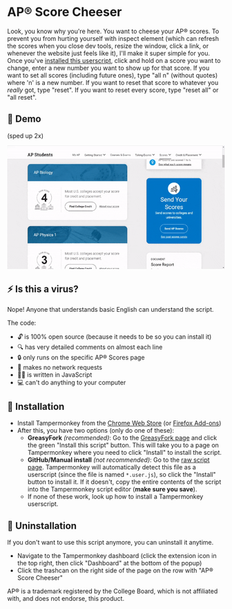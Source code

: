 # AP® Score Cheeser

Look, you know why you're here. You want to cheese your AP® scores. To prevent you from hurting yourself with inspect element (which can refresh the scores when you close dev tools, resize the window, click a link, or whenever the website just feels like it), I'll make it super simple for you. Once you've [installed this userscript](#-installation), click and hold on a score you want to change, enter a new number you want to show up for that score. If you want to set all scores (including future ones), type "all n" (without quotes) where 'n' is a new number. If you want to reset that score to whatever you _really_ got, type "reset". If you want to reset every score, type "reset all" or "all reset".

## 🎥 Demo

(sped up 2x)

<p align="center">
  <a href="demo-1.0.0.gif">
    <img src="demo-1.0.0.gif" />
  </a>
</p>

## ⚡️ Is this a virus?

Nope! Anyone that understands basic English can understand the script.

The code:

- 🔓 is 100% open source (because it needs to be so you can install it)
- 🔍 has very detailed comments on almost each line
- 🔒 only runs on the specific AP® Scores page
- 📶 makes no network requests
- 👨‍💻️ is written in JavaScript
- 💻 can't do anything to your computer

## 📜 Installation

- Install Tampermonkey from the [Chrome Web Store](https://chrome.google.com/webstore/detail/tampermonkey/dhdgffkkebhmkfjojejmpbldmpobfkfo) (or [Firefox Add-ons](https://addons.mozilla.org/en-US/firefox/addon/tampermonkey/))
- After this, you have two options (only do one of these):
  - **GreasyFork** _(recommended)_: Go to the [GreasyFork page](https://greasyfork.org/en/scripts/470198-ap-score-cheeser) and click the green "Install this script" button. This will take you to a page on Tampermonkey where you need to click "Install" to install the script.
  - **GitHub/Manual install** _(not recommended)_: Go to the [raw script page](https://raw.githubusercontent.com/Samathingamajig/ap-score-cheeser/main/ap-score-cheeser.user.js). Tampermonkey will automatically detect this file as a userscript (since the file is named `*.user.js`), so click the "Install" button to install it. If it doesn't, copy the entire contents of the script into the Tampermonkey script editor (**make sure you save**).
  - If none of these work, look up how to install a Tampermonkey userscript.

## 🚫 Uninstallation

If you don't want to use this script anymore, you can uninstall it anytime.

- Navigate to the Tampermonkey dashboard (click the extension icon in the top right, then click "Dashboard" at the bottom of the popup)
- Click the trashcan on the right side of the page on the row with "AP® Score Cheeser"

AP® is a trademark registered by the College Board, which is not affiliated with, and does not endorse, this product.
